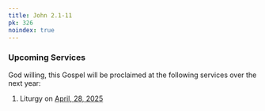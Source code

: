 ```yaml
---
title: John 2.1-11
pk: 326
noindex: true
---
```


### Upcoming Services

God willing, this Gospel will be proclaimed at the following services over the next year:


1. Liturgy on [April, 28, 2025](https://orthocal.info/readings/gregorian/2025/04/28/)
